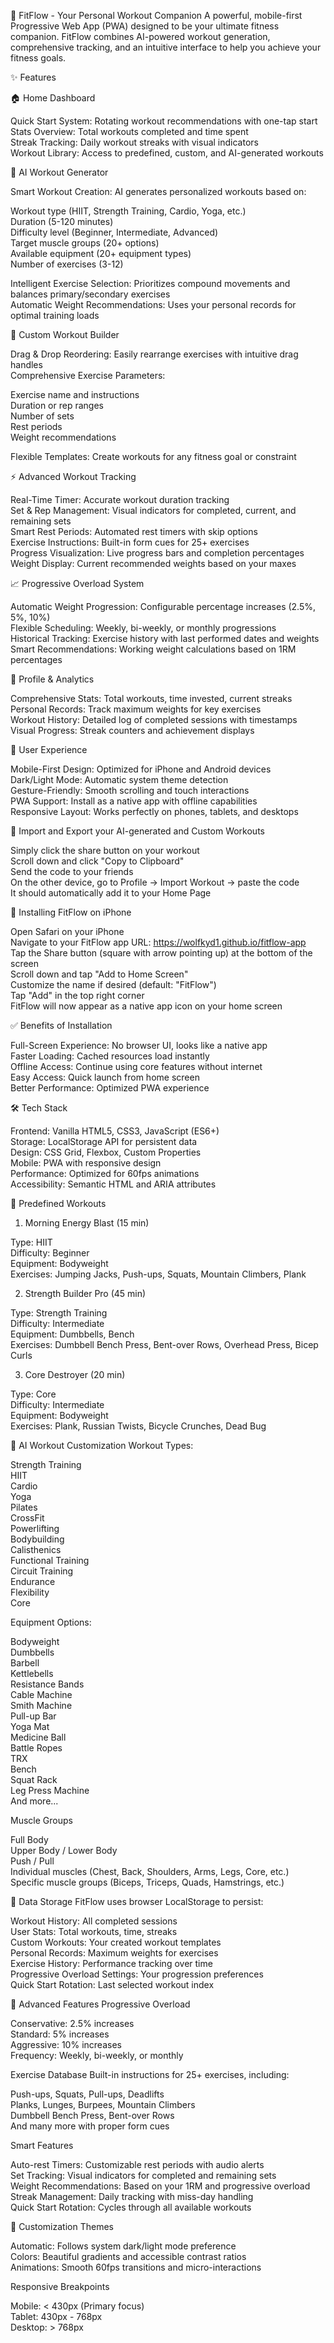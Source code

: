 💪 FitFlow - Your Personal Workout Companion
A powerful, mobile-first Progressive Web App (PWA) designed to be your ultimate fitness companion. FitFlow combines AI-powered workout generation, comprehensive tracking, and an intuitive interface to help you achieve your fitness goals.

✨ Features

🏠 Home Dashboard

Quick Start System: Rotating workout recommendations with one-tap start</br>
Stats Overview: Total workouts completed and time spent</br>
Streak Tracking: Daily workout streaks with visual indicators</br>
Workout Library: Access to predefined, custom, and AI-generated workouts</br>

🤖 AI Workout Generator

Smart Workout Creation: AI generates personalized workouts based on:

Workout type (HIIT, Strength Training, Cardio, Yoga, etc.)</br>
Duration (5-120 minutes)</br>
Difficulty level (Beginner, Intermediate, Advanced)</br>
Target muscle groups (20+ options)</br>
Available equipment (20+ equipment types)</br>
Number of exercises (3-12)</br>


Intelligent Exercise Selection: Prioritizes compound movements and balances primary/secondary exercises</br>
Automatic Weight Recommendations: Uses your personal records for optimal training loads

📝 Custom Workout Builder

Drag & Drop Reordering: Easily rearrange exercises with intuitive drag handles</br>
Comprehensive Exercise Parameters:</br>

Exercise name and instructions</br>
Duration or rep ranges</br>
Number of sets</br>
Rest periods</br>
Weight recommendations</br>

Flexible Templates: Create workouts for any fitness goal or constraint

⚡ Advanced Workout Tracking

Real-Time Timer: Accurate workout duration tracking</br>
Set & Rep Management: Visual indicators for completed, current, and remaining sets</br>
Smart Rest Periods: Automated rest timers with skip options</br>
Exercise Instructions: Built-in form cues for 25+ exercises</br>
Progress Visualization: Live progress bars and completion percentages</br>
Weight Display: Current recommended weights based on your maxes</br>

📈 Progressive Overload System

Automatic Weight Progression: Configurable percentage increases (2.5%, 5%, 10%)</br>
Flexible Scheduling: Weekly, bi-weekly, or monthly progressions</br>
Historical Tracking: Exercise history with last performed dates and weights</br>
Smart Recommendations: Working weight calculations based on 1RM percentages</br>

👤 Profile & Analytics

Comprehensive Stats: Total workouts, time invested, current streaks</br>
Personal Records: Track maximum weights for key exercises</br>
Workout History: Detailed log of completed sessions with timestamps</br>
Visual Progress: Streak counters and achievement displays</br>

🎨 User Experience

Mobile-First Design: Optimized for iPhone and Android devices</br>
Dark/Light Mode: Automatic system theme detection</br>
Gesture-Friendly: Smooth scrolling and touch interactions</br>
PWA Support: Install as a native app with offline capabilities</br>
Responsive Layout: Works perfectly on phones, tablets, and desktops</br>

🔗 Import and Export your AI-generated and Custom Workouts

Simply click the share button on your workout</br>
Scroll down and click "Copy to Clipboard"</br>
Send the code to your friends</br>
On the other device, go to Profile -> Import Workout -> paste the code</br>
It should automatically add it to your Home Page</br>

📱 Installing FitFlow on iPhone

Open Safari on your iPhone</br>
Navigate to your FitFlow app URL: https://wolfkyd1.github.io/fitflow-app</br>
Tap the Share button (square with arrow pointing up) at the bottom of the screen</br>
Scroll down and tap "Add to Home Screen"</br>
Customize the name if desired (default: "FitFlow")</br>
Tap "Add" in the top right corner</br>
FitFlow will now appear as a native app icon on your home screen</br>


✅ Benefits of Installation

Full-Screen Experience: No browser UI, looks like a native app</br>
Faster Loading: Cached resources load instantly</br>
Offline Access: Continue using core features without internet</br>
Easy Access: Quick launch from home screen</br>
Better Performance: Optimized PWA experience</br>

🛠️ Tech Stack

Frontend: Vanilla HTML5, CSS3, JavaScript (ES6+)</br>
Storage: LocalStorage API for persistent data</br>
Design: CSS Grid, Flexbox, Custom Properties</br>
Mobile: PWA with responsive design</br>
Performance: Optimized for 60fps animations</br>
Accessibility: Semantic HTML and ARIA attributes</br>

🎯 Predefined Workouts
1. Morning Energy Blast (15 min)

Type: HIIT</br>
Difficulty: Beginner</br>
Equipment: Bodyweight</br>
Exercises: Jumping Jacks, Push-ups, Squats, Mountain Climbers, Plank</br>

2. Strength Builder Pro (45 min)

Type: Strength Training</br>
Difficulty: Intermediate</br>
Equipment: Dumbbells, Bench</br>
Exercises: Dumbbell Bench Press, Bent-over Rows, Overhead Press, Bicep Curls</br>

3. Core Destroyer (20 min)

Type: Core</br>
Difficulty: Intermediate</br>
Equipment: Bodyweight</br>
Exercises: Plank, Russian Twists, Bicycle Crunches, Dead Bug</br>

🤖 AI Workout Customization
Workout Types:

Strength Training</br>
HIIT</br>
Cardio</br>
Yoga</br>
Pilates</br>
CrossFit</br>
Powerlifting</br>
Bodybuilding</br>
Calisthenics</br>
Functional Training</br>
Circuit Training</br>
Endurance</br>
Flexibility</br>
Core</br>

Equipment Options:

Bodyweight</br>
Dumbbells</br>
Barbell</br>
Kettlebells</br>
Resistance Bands</br>
Cable Machine</br>
Smith Machine</br>
Pull-up Bar</br>
Yoga Mat</br>
Medicine Ball</br>
Battle Ropes</br>
TRX</br>
Bench</br>
Squat Rack</br>
Leg Press Machine</br>
And more...

Muscle Groups

Full Body</br>
Upper Body / Lower Body</br>
Push / Pull</br>
Individual muscles (Chest, Back, Shoulders, Arms, Legs, Core, etc.)</br>
Specific muscle groups (Biceps, Triceps, Quads, Hamstrings, etc.)</br>

💾 Data Storage
FitFlow uses browser LocalStorage to persist:

Workout History: All completed sessions</br>
User Stats: Total workouts, time, streaks</br>
Custom Workouts: Your created workout templates</br>
Personal Records: Maximum weights for exercises</br>
Exercise History: Performance tracking over time</br>
Progressive Overload Settings: Your progression preferences</br>
Quick Start Rotation: Last selected workout index</br>

🔧 Advanced Features
Progressive Overload

Conservative: 2.5% increases</br>
Standard: 5% increases</br>
Aggressive: 10% increases</br>
Frequency: Weekly, bi-weekly, or monthly</br>

Exercise Database
Built-in instructions for 25+ exercises, including:

Push-ups, Squats, Pull-ups, Deadlifts</br>
Planks, Lunges, Burpees, Mountain Climbers</br>
Dumbbell Bench Press, Bent-over Rows</br>
And many more with proper form cues</br>

Smart Features

Auto-rest Timers: Customizable rest periods with audio alerts</br>
Set Tracking: Visual indicators for completed and remaining sets</br>
Weight Recommendations: Based on your 1RM and progressive overload</br>
Streak Management: Daily tracking with miss-day handling</br>
Quick Start Rotation: Cycles through all available workouts</br>

🎨 Customization
Themes

Automatic: Follows system dark/light mode preference</br>
Colors: Beautiful gradients and accessible contrast ratios</br>
Animations: Smooth 60fps transitions and micro-interactions</br>

Responsive Breakpoints

Mobile: < 430px (Primary focus)</br>
Tablet: 430px - 768px</br>
Desktop: > 768px</br>
